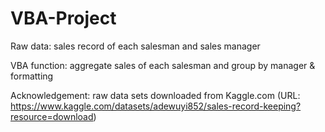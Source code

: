 # VBA-Project
Raw data: sales record of each salesman and sales manager

VBA function: aggregate sales of each salesman and group by manager & formatting

Acknowledgement: raw data sets downloaded from Kaggle.com (URL: https://www.kaggle.com/datasets/adewuyi852/sales-record-keeping?resource=download)
